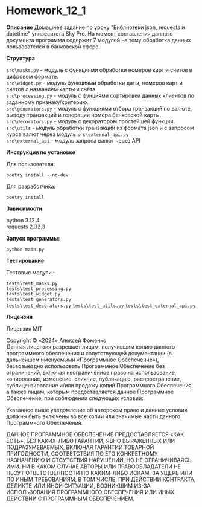 # Homework_12_1

**Описание**
Домашнее задание по уроку "Библиотеки json, requests и datetime" унивеситета Sky Pro.
На момент составления данного документа программа содержит 7 модулей на тему обработка данных пользователей в банковской сфере.


**Структура**

 `src\masks.py` - модуль с функциями обработки номеров карт и счетов в цифровом формате.  
 `src\widget.py` - модуль функциями обработки даты, номеров карт и счетов с названием карты и счёта.  
 `src\processing.py` - модуль с фунциями сортировки данных клиентов по заданному признаку/критерию.  
 `src\generators.py` - модуль с функциями отбора транзакций по валюте, выводу транзакций и генерации номера банковской карты.  
 `src\decorators.py` - модуль с декоратором простейшей функции.
 `src\utils` - модуль обработки транзакций из формата json и с запросом курса валют через модуль `src\external_api.py`  
 `src\external_api` - модуль запроса валют через API

**Инструкция по установке**

Для пользователя:

`poetry install --no-dev`

Для разработчика:

`poetry install`

**Зависимости:**

 python 3.12.4  
 requests 2.32.3

**Запуск программы:**

`python main.py`

**Тестирование**

 Тестовые модули :

  `tests\test_masks.py`  
  `tests\test_processing.py`  
  `tasts\test_widget.py`  
  `tests\test_generators.py`  
  `tests\test_decorators.py`
  `tests\test_utils.py`
  `tests\test_external_api.py`
  

**Лицензия**

Лицензия MIT

Copyright © «2024» Алексей Фоменко  
Данная лицензия разрешает лицам, получившим копию данного программного обеспечения и сопутствующей документации (в дальнейшем именуемыми «Программное Обеспечение»), безвозмездно использовать Программное Обеспечение без ограничений, включая неограниченное право на использование, копирование, изменение, слияние, публикацию, распространение, сублицензирование и/или продажу копий Программного Обеспечения, а также лицам, которым предоставляется данное Программное Обеспечение, при соблюдении следующих условий:

Указанное выше уведомление об авторском праве и данные условия должны быть включены во все копии или значимые части данного Программного Обеспечения.

ДАННОЕ ПРОГРАММНОЕ ОБЕСПЕЧЕНИЕ ПРЕДОСТАВЛЯЕТСЯ «КАК ЕСТЬ», БЕЗ КАКИХ-ЛИБО ГАРАНТИЙ, ЯВНО ВЫРАЖЕННЫХ ИЛИ ПОДРАЗУМЕВАЕМЫХ, ВКЛЮЧАЯ ГАРАНТИИ ТОВАРНОЙ ПРИГОДНОСТИ, СООТВЕТСТВИЯ ПО ЕГО КОНКРЕТНОМУ НАЗНАЧЕНИЮ И ОТСУТСТВИЯ НАРУШЕНИЙ, НО НЕ ОГРАНИЧИВАЯСЬ ИМИ. НИ В КАКОМ СЛУЧАЕ АВТОРЫ ИЛИ ПРАВООБЛАДАТЕЛИ НЕ НЕСУТ ОТВЕТСТВЕННОСТИ ПО КАКИМ-ЛИБО ИСКАМ, ЗА УЩЕРБ ИЛИ ПО ИНЫМ ТРЕБОВАНИЯМ, В ТОМ ЧИСЛЕ, ПРИ ДЕЙСТВИИ КОНТРАКТА, ДЕЛИКТЕ ИЛИ ИНОЙ СИТУАЦИИ, ВОЗНИКШИМ ИЗ-ЗА ИСПОЛЬЗОВАНИЯ ПРОГРАММНОГО ОБЕСПЕЧЕНИЯ ИЛИ ИНЫХ ДЕЙСТВИЙ С ПРОГРАММНЫМ ОБЕСПЕЧЕНИЕМ.
